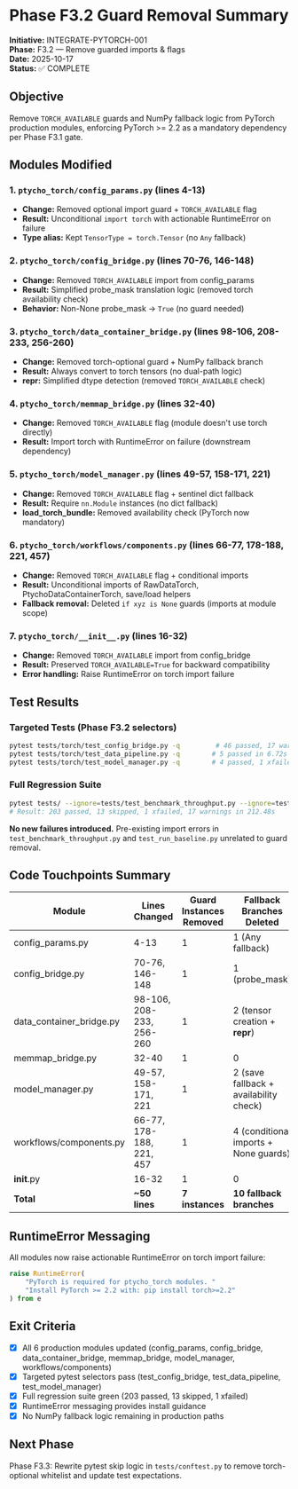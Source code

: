 # Phase F3.2 Guard Removal Summary

**Initiative:** INTEGRATE-PYTORCH-001  
**Phase:** F3.2 — Remove guarded imports & flags  
**Date:** 2025-10-17  
**Status:** ✅ COMPLETE

## Objective

Remove `TORCH_AVAILABLE` guards and NumPy fallback logic from PyTorch production modules, enforcing PyTorch >= 2.2 as a mandatory dependency per Phase F3.1 gate.

## Modules Modified

### 1. `ptycho_torch/config_params.py` (lines 4-13)
- **Change:** Removed optional import guard + `TORCH_AVAILABLE` flag
- **Result:** Unconditional `import torch` with actionable RuntimeError on failure
- **Type alias:** Kept `TensorType = torch.Tensor` (no `Any` fallback)

### 2. `ptycho_torch/config_bridge.py` (lines 70-76, 146-148)
- **Change:** Removed `TORCH_AVAILABLE` import from config_params
- **Result:** Simplified probe_mask translation logic (removed torch availability check)
- **Behavior:** Non-None probe_mask → `True` (no guard needed)

### 3. `ptycho_torch/data_container_bridge.py` (lines 98-106, 208-233, 256-260)
- **Change:** Removed torch-optional guard + NumPy fallback branch
- **Result:** Always convert to torch tensors (no dual-path logic)
- **__repr__:** Simplified dtype detection (removed `TORCH_AVAILABLE` check)

### 4. `ptycho_torch/memmap_bridge.py` (lines 32-40)
- **Change:** Removed `TORCH_AVAILABLE` flag (module doesn't use torch directly)
- **Result:** Import torch with RuntimeError on failure (downstream dependency)

### 5. `ptycho_torch/model_manager.py` (lines 49-57, 158-171, 221)
- **Change:** Removed `TORCH_AVAILABLE` flag + sentinel dict fallback
- **Result:** Require `nn.Module` instances (no dict fallback)
- **load_torch_bundle:** Removed availability check (PyTorch now mandatory)

### 6. `ptycho_torch/workflows/components.py` (lines 66-77, 178-188, 221, 457)
- **Change:** Removed `TORCH_AVAILABLE` flag + conditional imports
- **Result:** Unconditional imports of RawDataTorch, PtychoDataContainerTorch, save/load helpers
- **Fallback removal:** Deleted `if xyz is None` guards (imports at module scope)

### 7. `ptycho_torch/__init__.py` (lines 16-32)
- **Change:** Removed `TORCH_AVAILABLE` import from config_bridge
- **Result:** Preserved `TORCH_AVAILABLE=True` for backward compatibility
- **Error handling:** Raise RuntimeError on torch import failure

## Test Results

### Targeted Tests (Phase F3.2 selectors)
```bash
pytest tests/torch/test_config_bridge.py -q         # 46 passed, 17 warnings in 3.74s
pytest tests/torch/test_data_pipeline.py -q        # 5 passed in 6.72s
pytest tests/torch/test_model_manager.py -q        # 4 passed, 1 xfailed in 12.56s
```

### Full Regression Suite
```bash
pytest tests/ --ignore=tests/test_benchmark_throughput.py --ignore=tests/test_run_baseline.py
# Result: 203 passed, 13 skipped, 1 xfailed, 17 warnings in 212.48s
```

**No new failures introduced.** Pre-existing import errors in `test_benchmark_throughput.py` and `test_run_baseline.py` unrelated to guard removal.

## Code Touchpoints Summary

| Module | Lines Changed | Guard Instances Removed | Fallback Branches Deleted |
|--------|--------------|------------------------|---------------------------|
| config_params.py | 4-13 | 1 | 1 (Any fallback) |
| config_bridge.py | 70-76, 146-148 | 1 | 1 (probe_mask) |
| data_container_bridge.py | 98-106, 208-233, 256-260 | 1 | 2 (tensor creation + __repr__) |
| memmap_bridge.py | 32-40 | 1 | 0 |
| model_manager.py | 49-57, 158-171, 221 | 1 | 2 (save fallback + availability check) |
| workflows/components.py | 66-77, 178-188, 221, 457 | 1 | 4 (conditional imports + None guards) |
| __init__.py | 16-32 | 1 | 0 |
| **Total** | **~50 lines** | **7 instances** | **10 fallback branches** |

## RuntimeError Messaging

All modules now raise actionable RuntimeError on torch import failure:
```python
raise RuntimeError(
    "PyTorch is required for ptycho_torch modules. "
    "Install PyTorch >= 2.2 with: pip install torch>=2.2"
) from e
```

## Exit Criteria

- [x] All 6 production modules updated (config_params, config_bridge, data_container_bridge, memmap_bridge, model_manager, workflows/components)
- [x] Targeted pytest selectors pass (test_config_bridge, test_data_pipeline, test_model_manager)
- [x] Full regression suite green (203 passed, 13 skipped, 1 xfailed)
- [x] RuntimeError messaging provides install guidance
- [x] No NumPy fallback logic remaining in production paths

## Next Phase

Phase F3.3: Rewrite pytest skip logic in `tests/conftest.py` to remove torch-optional whitelist and update test expectations.
